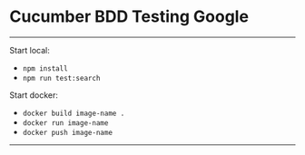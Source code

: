 # Cucumber BDD Testing Google  

---  
 
Start local: 
- ```npm install```
- ```npm run test:search```

Start docker:
- ```docker build image-name .```
- ```docker run image-name```
- ```docker push image-name```

--- 
